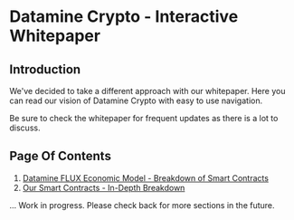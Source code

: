 # Datamine Crypto - Interactive Whitepaper

## Introduction

We've decided to take a different approach with our whitepaper. Here you can read our vision of Datamine Crypto with easy to use navigation.

Be sure to check the whitepaper for frequent updates as there is a lot to discuss.

## Page Of Contents

1. [Datamine FLUX Economic Model - Breakdown of Smart Contracts](docs/datamine-ecosystem-rules.md)
2. [Our Smart Contracts - In-Depth Breakdown](docs/datamine-smart-contracts.md)


... Work in progress. Please check back for more sections in the future.
